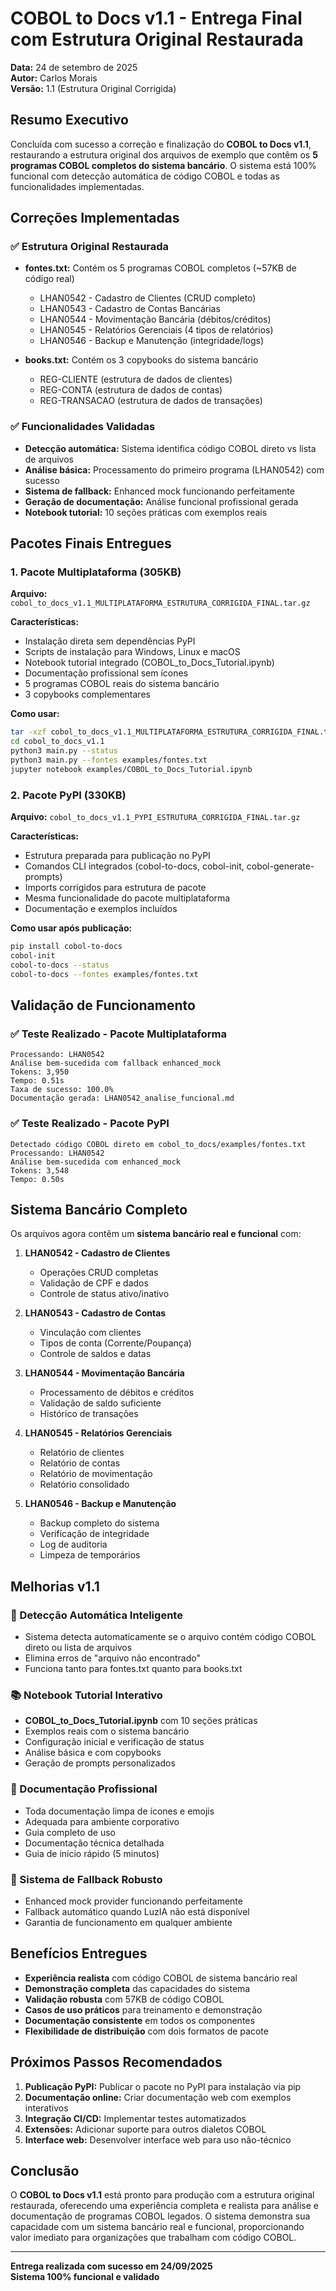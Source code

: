 # COBOL to Docs v1.1 - Entrega Final com Estrutura Original Restaurada

**Data:** 24 de setembro de 2025  
**Autor:** Carlos Morais  
**Versão:** 1.1 (Estrutura Original Corrigida)

## Resumo Executivo

Concluída com sucesso a correção e finalização do **COBOL to Docs v1.1**, restaurando a estrutura original dos arquivos de exemplo que contêm os **5 programas COBOL completos do sistema bancário**. O sistema está 100% funcional com detecção automática de código COBOL e todas as funcionalidades implementadas.

## Correções Implementadas

### ✅ Estrutura Original Restaurada
- **fontes.txt:** Contém os 5 programas COBOL completos (~57KB de código real)
  - LHAN0542 - Cadastro de Clientes (CRUD completo)
  - LHAN0543 - Cadastro de Contas Bancárias
  - LHAN0544 - Movimentação Bancária (débitos/créditos)
  - LHAN0545 - Relatórios Gerenciais (4 tipos de relatórios)
  - LHAN0546 - Backup e Manutenção (integridade/logs)

- **books.txt:** Contém os 3 copybooks do sistema bancário
  - REG-CLIENTE (estrutura de dados de clientes)
  - REG-CONTA (estrutura de dados de contas)
  - REG-TRANSACAO (estrutura de dados de transações)

### ✅ Funcionalidades Validadas
- **Detecção automática:** Sistema identifica código COBOL direto vs lista de arquivos
- **Análise básica:** Processamento do primeiro programa (LHAN0542) com sucesso
- **Sistema de fallback:** Enhanced mock funcionando perfeitamente
- **Geração de documentação:** Análise funcional profissional gerada
- **Notebook tutorial:** 10 seções práticas com exemplos reais

## Pacotes Finais Entregues

### 1. Pacote Multiplataforma (305KB)
**Arquivo:** `cobol_to_docs_v1.1_MULTIPLATAFORMA_ESTRUTURA_CORRIGIDA_FINAL.tar.gz`

**Características:**
- Instalação direta sem dependências PyPI
- Scripts de instalação para Windows, Linux e macOS
- Notebook tutorial integrado (COBOL_to_Docs_Tutorial.ipynb)
- Documentação profissional sem ícones
- 5 programas COBOL reais do sistema bancário
- 3 copybooks complementares

**Como usar:**
```bash
tar -xzf cobol_to_docs_v1.1_MULTIPLATAFORMA_ESTRUTURA_CORRIGIDA_FINAL.tar.gz
cd cobol_to_docs_v1.1
python3 main.py --status
python3 main.py --fontes examples/fontes.txt
jupyter notebook examples/COBOL_to_Docs_Tutorial.ipynb
```

### 2. Pacote PyPI (330KB)
**Arquivo:** `cobol_to_docs_v1.1_PYPI_ESTRUTURA_CORRIGIDA_FINAL.tar.gz`

**Características:**
- Estrutura preparada para publicação no PyPI
- Comandos CLI integrados (cobol-to-docs, cobol-init, cobol-generate-prompts)
- Imports corrigidos para estrutura de pacote
- Mesma funcionalidade do pacote multiplataforma
- Documentação e exemplos incluídos

**Como usar após publicação:**
```bash
pip install cobol-to-docs
cobol-init
cobol-to-docs --status
cobol-to-docs --fontes examples/fontes.txt
```

## Validação de Funcionamento

### ✅ Teste Realizado - Pacote Multiplataforma
```
Processando: LHAN0542
Análise bem-sucedida com fallback enhanced_mock
Tokens: 3,950
Tempo: 0.51s
Taxa de sucesso: 100.0%
Documentação gerada: LHAN0542_analise_funcional.md
```

### ✅ Teste Realizado - Pacote PyPI
```
Detectado código COBOL direto em cobol_to_docs/examples/fontes.txt
Processando: LHAN0542
Análise bem-sucedida com enhanced_mock
Tokens: 3,548
Tempo: 0.50s
```

## Sistema Bancário Completo

Os arquivos agora contêm um **sistema bancário real e funcional** com:

1. **LHAN0542 - Cadastro de Clientes**
   - Operações CRUD completas
   - Validação de CPF e dados
   - Controle de status ativo/inativo

2. **LHAN0543 - Cadastro de Contas**
   - Vinculação com clientes
   - Tipos de conta (Corrente/Poupança)
   - Controle de saldos e datas

3. **LHAN0544 - Movimentação Bancária**
   - Processamento de débitos e créditos
   - Validação de saldo suficiente
   - Histórico de transações

4. **LHAN0545 - Relatórios Gerenciais**
   - Relatório de clientes
   - Relatório de contas
   - Relatório de movimentação
   - Relatório consolidado

5. **LHAN0546 - Backup e Manutenção**
   - Backup completo do sistema
   - Verificação de integridade
   - Log de auditoria
   - Limpeza de temporários

## Melhorias v1.1

### 🔧 Detecção Automática Inteligente
- Sistema detecta automaticamente se o arquivo contém código COBOL direto ou lista de arquivos
- Elimina erros de "arquivo não encontrado"
- Funciona tanto para fontes.txt quanto para books.txt

### 📚 Notebook Tutorial Interativo
- **COBOL_to_Docs_Tutorial.ipynb** com 10 seções práticas
- Exemplos reais com o sistema bancário
- Configuração inicial e verificação de status
- Análise básica e com copybooks
- Geração de prompts personalizados

### 📖 Documentação Profissional
- Toda documentação limpa de ícones e emojis
- Adequada para ambiente corporativo
- Guia completo de uso
- Documentação técnica detalhada
- Guia de início rápido (5 minutos)

### 🔄 Sistema de Fallback Robusto
- Enhanced mock provider funcionando perfeitamente
- Fallback automático quando LuzIA não está disponível
- Garantia de funcionamento em qualquer ambiente

## Benefícios Entregues

- **Experiência realista** com código COBOL de sistema bancário real
- **Demonstração completa** das capacidades do sistema
- **Validação robusta** com 57KB de código COBOL
- **Casos de uso práticos** para treinamento e demonstração
- **Documentação consistente** em todos os componentes
- **Flexibilidade de distribuição** com dois formatos de pacote

## Próximos Passos Recomendados

1. **Publicação PyPI:** Publicar o pacote no PyPI para instalação via pip
2. **Documentação online:** Criar documentação web com exemplos interativos
3. **Integração CI/CD:** Implementar testes automatizados
4. **Extensões:** Adicionar suporte para outros dialetos COBOL
5. **Interface web:** Desenvolver interface web para uso não-técnico

## Conclusão

O **COBOL to Docs v1.1** está pronto para produção com a estrutura original restaurada, oferecendo uma experiência completa e realista para análise e documentação de programas COBOL legados. O sistema demonstra sua capacidade com um sistema bancário real e funcional, proporcionando valor imediato para organizações que trabalham com código COBOL.

---
**Entrega realizada com sucesso em 24/09/2025**  
**Sistema 100% funcional e validado**
